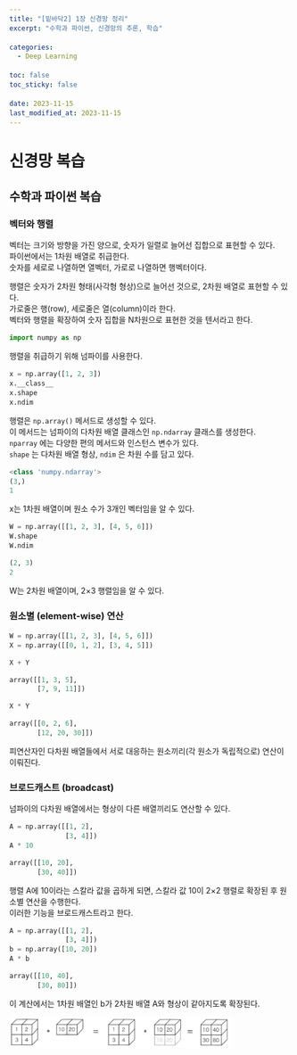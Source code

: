 ```yaml
---
title: "[밑바닥2] 1장 신경망 정리"
excerpt: "수학과 파이썬, 신경망의 추론, 학습"

categories:
  - Deep Learning

toc: false
toc_sticky: false

date: 2023-11-15
last_modified_at: 2023-11-15
---
```


# 신경망 복습

## 수학과 파이썬 복습

### 벡터와 행렬

벡터는 크기와 방향을 가진 양으로, 숫자가 일렬로 늘어선 집합으로 표현할 수 있다.  
파이썬에서는 1차원 배열로 취급한다.  
숫자를 세로로 나열하면 열벡터, 가로로 나열하면 행벡터이다.  

행렬은 숫자가 2차원 형태(사각형 형상)으로 늘어선 것으로, 2차원 배열로 표현할 수 있다.  
가로줄은 행(row), 세로줄은 열(column)이라 한다.  
벡터와 행렬을 확장하여 숫자 집합을 N차원으로 표현한 것을 텐서라고 한다.  

```python
import numpy as np
```

행렬을 취급하기 위해 넘파이를 사용한다.  

```python
x = np.array([1, 2, 3])
x.__class__
x.shape
x.ndim
```

행렬은 `np.array()` 메서드로 생성할 수 있다.  
이 메서드는 넘파이의 다차원 배열 클래스인 `np.ndarray` 클래스를 생성한다.  
`nparray` 에는 다양한 편의 메서드와 인스턴스 변수가 있다.  
`shape` 는 다차원 배열 형상, `ndim` 은 차원 수를 담고 있다.  

```python
<class 'numpy.ndarray'>
(3,)
1
```

x는 1차원 배열이며 원소 수가 3개인 벡터임을 알 수 있다.  

```python
W = np.array([[1, 2, 3], [4, 5, 6]])
W.shape
W.ndim
```

```python
(2, 3)
2
```

W는 2차원 배열이며, 2×3 행렬임을 알 수 있다.  

### 원소별 (element-wise) 연산

```python
W = np.array([[1, 2, 3], [4, 5, 6]])
X = np.array([[0, 1, 2], [3, 4, 5]])
```

```python
X + Y
```

```python
array([[1, 3, 5],
       [7, 9, 11]])
```

```python
X * Y
```

```python
array([[0, 2, 6],
       [12, 20, 30]])
```

피연산자인 다차원 배열들에서 서로 대응하는 원소끼리(각 원소가 독립적으로) 연산이 이뤄진다.  

### 브로드캐스트 (broadcast)

넘파이의 다차원 배열에서는 형상이 다른 배열끼리도 연산할 수 있다.  

```python
A = np.array([[1, 2],
              [3, 4]])
A * 10
```

```python
array([[10, 20],
       [30, 40]])
```

행렬 A에 10이라는 스칼라 값을 곱하게 되면, 스칼라 값 10이 2×2 행렬로 확장된 후 원소별 연산을 수행한다.  
이러한 기능을 브로드캐스트라고 한다.  

```python
A = np.array([[1, 2],
              [3, 4]])
b = np.array([10, 20])
A * b
```

```python
array([[10, 40],
       [30, 80]])
```

이 계산에서는 1차원 배열인 b가 2차원 배열 A와 형상이 같아지도록 확장된다.  

<img src="/assets/images/23111501/broadcast_ex_2.jpg" width="400em">  